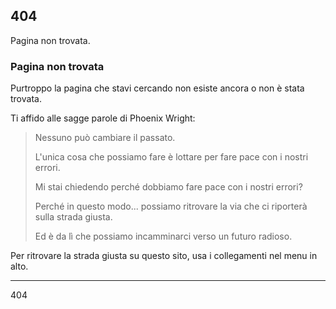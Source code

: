 ## 404

Pagina non trovata.

### Pagina non trovata

Purtroppo la pagina che stavi cercando non esiste ancora o non è stata trovata.

Ti affido alle sagge parole di Phoenix Wright:

> Nessuno può cambiare il passato.
>
> L'unica cosa che possiamo fare è lottare per fare pace con i nostri errori.
>
> Mi stai chiedendo perché dobbiamo fare pace con i nostri errori?
>
> Perché in questo modo... possiamo ritrovare la via che ci riporterà sulla strada giusta.
>
> Ed è da lì che possiamo incamminarci verso un futuro radioso.

Per ritrovare la strada giusta su questo sito, usa i collegamenti nel menu in alto.

---

<span class="big">404</span>
